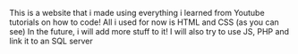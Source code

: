 This is a website that i made using everything i learned from Youtube tutorials on how to code!
All i used for now is HTML and CSS (as you can see)
In the future, i will add more stuff to it!
I will also try to use JS, PHP and link it to an SQL server
